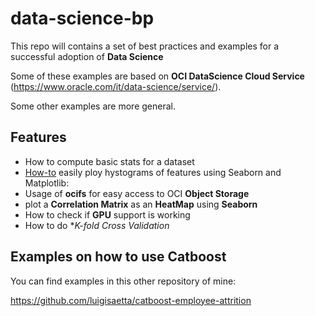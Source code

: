 # data-science-bp
This repo will contains a set of best practices and examples for a successful adoption of **Data Science**

Some of these examples are based on **OCI DataScience Cloud Service** (https://www.oracle.com/it/data-science/service/).

Some other examples are more general.

## Features
* How to compute basic stats for a dataset
* [How-to](https://github.com/luigisaetta/data-science-bp/blob/main/eda_hist.ipynb) easily ploy hystograms of features using Seaborn and Matplotlib: 
* Usage of **ocifs** for easy access to OCI **Object Storage**
* plot a **Correlation Matrix** as an **HeatMap** using **Seaborn**
* How to check if **GPU** support is working
* How to do **K-fold Cross Validation*

## Examples on how to use Catboost
You can find examples in this other repository of mine:

https://github.com/luigisaetta/catboost-employee-attrition






